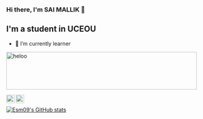 ### Hi there, I'm SAI MALLIK 👋

## I'm a student in UCEOU

- 🌱 I’m currently learner



<img alt="heloo" width=100% height=100px src="https://dribbble.com/shots/3147608-We-are-actively-seeking-a-Angular-Node-JS-developer"/>




<a href="https://www.linkedin.com/in/sai-mallik-erra-3b9a93204"><img align="left" alt="Esm09 | LinkedIn" width="22px" src="https://cdn.jsdelivr.net/npm/simple-icons@v3/icons/linkedin.svg" /></a>
<a href="https://www.instagram.com/_.e_s_m._09/"><img align="left" alt="Esm09 | Instagram" width="22px" src="https://cdn.jsdelivr.net/npm/simple-icons@v3/icons/instagram.svg" /></a>


<br />

[![Esm09's GitHub stats](https://github-readme-stats.vercel.app/api?username=errasaimallik09)](https://github.com/errasaimallik09/github-readme-stats)

